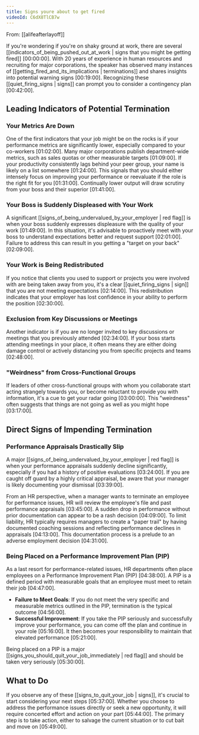 ```yaml
---
title: Signs youre about to get fired
videoId: C6dX8TlCB7w
---
```


From: [[alifeafterlayoff]] <br/> 

If you're wondering if you're on shaky ground at work, there are several [[indicators_of_being_pushed_out_at_work | signs that you might be getting fired]] <a class="yt-timestamp" data-t="00:00:00">[00:00:00]</a>. With 20 years of experience in human resources and recruiting for major corporations, the speaker has observed many instances of [[getting_fired_and_its_implications | terminations]] and shares insights into potential warning signs <a class="yt-timestamp" data-t="00:19:00">[00:19:00]</a>. Recognizing these [[quiet_firing_signs | signs]] can prompt you to consider a contingency plan <a class="yt-timestamp" data-t="00:42:00">[00:42:00]</a>.

## Leading Indicators of Potential Termination

### Your Metrics Are Down

One of the first indicators that your job might be on the rocks is if your performance metrics are significantly lower, especially compared to your co-workers <a class="yt-timestamp" data-t="01:02:00">[01:02:00]</a>. Many major corporations publish department-wide metrics, such as sales quotas or other measurable targets <a class="yt-timestamp" data-t="01:09:00">[01:09:00]</a>. If your productivity consistently lags behind your peer group, your name is likely on a list somewhere <a class="yt-timestamp" data-t="01:24:00">[01:24:00]</a>. This signals that you should either intensely focus on improving your performance or reevaluate if the role is the right fit for you <a class="yt-timestamp" data-t="01:31:00">[01:31:00]</a>. Continually lower output will draw scrutiny from your boss and their superior <a class="yt-timestamp" data-t="01:41:00">[01:41:00]</a>.

### Your Boss is Suddenly Displeased with Your Work

A significant [[signs_of_being_undervalued_by_your_employer | red flag]] is when your boss suddenly expresses displeasure with the quality of your work <a class="yt-timestamp" data-t="01:49:00">[01:49:00]</a>. In this situation, it's advisable to proactively meet with your boss to understand expectations better and request support <a class="yt-timestamp" data-t="02:01:00">[02:01:00]</a>. Failure to address this can result in you getting a "target on your back" <a class="yt-timestamp" data-t="02:09:00">[02:09:00]</a>.

### Your Work is Being Redistributed

If you notice that clients you used to support or projects you were involved with are being taken away from you, it's a clear [[quiet_firing_signs | sign]] that you are not meeting expectations <a class="yt-timestamp" data-t="02:14:00">[02:14:00]</a>. This redistribution indicates that your employer has lost confidence in your ability to perform the position <a class="yt-timestamp" data-t="02:30:00">[02:30:00]</a>.

### Exclusion from Key Discussions or Meetings

Another indicator is if you are no longer invited to key discussions or meetings that you previously attended <a class="yt-timestamp" data-t="02:34:00">[02:34:00]</a>. If your boss starts attending meetings in your place, it often means they are either doing damage control or actively distancing you from specific projects and teams <a class="yt-timestamp" data-t="02:48:00">[02:48:00]</a>.

### "Weirdness" from Cross-Functional Groups

If leaders of other cross-functional groups with whom you collaborate start acting strangely towards you, or become reluctant to provide you with information, it's a cue to get your radar going <a class="yt-timestamp" data-t="03:00:00">[03:00:00]</a>. This "weirdness" often suggests that things are not going as well as you might hope <a class="yt-timestamp" data-t="03:17:00">[03:17:00]</a>.

## Direct Signs of Impending Termination

### Performance Appraisals Drastically Slip

A major [[signs_of_being_undervalued_by_your_employer | red flag]] is when your performance appraisals suddenly decline significantly, especially if you had a history of positive evaluations <a class="yt-timestamp" data-t="03:24:00">[03:24:00]</a>. If you are caught off guard by a highly critical appraisal, be aware that your manager is likely documenting your dismissal <a class="yt-timestamp" data-t="03:39:00">[03:39:00]</a>.

From an HR perspective, when a manager wants to terminate an employee for performance issues, HR will review the employee's file and past performance appraisals <a class="yt-timestamp" data-t="03:45:00">[03:45:00]</a>. A sudden drop in performance without prior documentation can appear to be a rash decision <a class="yt-timestamp" data-t="04:09:00">[04:09:00]</a>. To limit liability, HR typically requires managers to create a "paper trail" by having documented coaching sessions and reflecting performance declines in appraisals <a class="yt-timestamp" data-t="04:13:00">[04:13:00]</a>. This documentation process is a prelude to an adverse employment decision <a class="yt-timestamp" data-t="04:31:00">[04:31:00]</a>.

### Being Placed on a Performance Improvement Plan (PIP)

As a last resort for performance-related issues, HR departments often place employees on a Performance Improvement Plan (PIP) <a class="yt-timestamp" data-t="04:38:00">[04:38:00]</a>. A PIP is a defined period with measurable goals that an employee must meet to retain their job <a class="yt-timestamp" data-t="04:47:00">[04:47:00]</a>.

*   **Failure to Meet Goals**: If you do not meet the very specific and measurable metrics outlined in the PIP, termination is the typical outcome <a class="yt-timestamp" data-t="04:56:00">[04:56:00]</a>.
*   **Successful Improvement**: If you take the PIP seriously and successfully improve your performance, you can come off the plan and continue in your role <a class="yt-timestamp" data-t="05:16:00">[05:16:00]</a>. It then becomes your responsibility to maintain that elevated performance <a class="yt-timestamp" data-t="05:21:00">[05:21:00]</a>.

Being placed on a PIP is a major [[signs_you_should_quit_your_job_immediately | red flag]] and should be taken very seriously <a class="yt-timestamp" data-t="05:30:00">[05:30:00]</a>.

## What to Do

If you observe any of these [[signs_to_quit_your_job | signs]], it's crucial to start considering your next steps <a class="yt-timestamp" data-t="05:37:00">[05:37:00]</a>. Whether you choose to address the performance issues directly or seek a new opportunity, it will require concerted effort and action on your part <a class="yt-timestamp" data-t="05:44:00">[05:44:00]</a>. The primary step is to take action, either to salvage the current situation or to cut bait and move on <a class="yt-timestamp" data-t="05:49:00">[05:49:00]</a>.